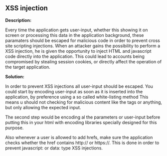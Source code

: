 
XSS injection
-------

**Description:**

Every time the application gets user-input, whether this showing it on screen or processing
this data in the application background, these paramaters should be escaped for malicious
code in order to prevent cross site scripting injections. 
When an attacker gains the possibility to perform a XSS injection,
he is given the opportunity to inject HTML and javascript code directly into the
application. This could lead to accounts being compromised by stealing session cookies,
or directly affect the operation of the target application.


**Solution:**

In order to prevent XSS injections all user-input should be escaped.
You could start by encoding user-input as soon as it is inserted into the application, 
by preference using a so called white-listing method
This means u should not checking for malicious content like the tags or anything, 
but only allowing the expected input.

The second step would be encoding al the parameters or user-input before putting this in 
your html with encoding libraries specially designed for this purpose. 

Also whenever a user is allowed to add hrefs,  make sure the application checks whether 
the href contains http:// or https://. This is done in order to prevent 
javascript: or data: type XSS injections. 

	